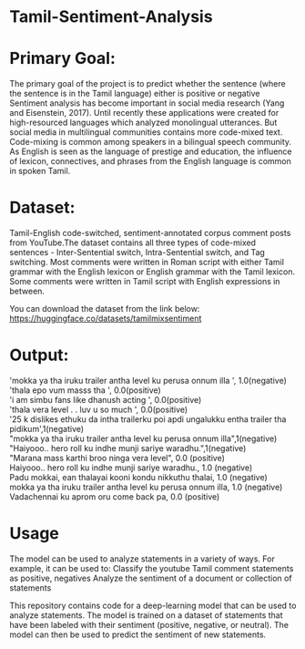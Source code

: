 # Tamil-Sentiment-Analysis

# Primary Goal:  
The primary goal of the project is to predict whether the sentence (where the sentence is in the Tamil language) either is positive or negative Sentiment analysis has become important in social media research (Yang and Eisenstein, 2017). Until recently these applications were created for high-resourced languages which analyzed monolingual utterances. But social media in multilingual communities contains more code-mixed text. Code-mixing is common among speakers in a bilingual speech community. As English is seen as the language of prestige and education, the influence of lexicon, connectives, and phrases from the English language is common in spoken Tamil. 


# Dataset:
Tamil-English code-switched, sentiment-annotated corpus  comment posts from YouTube.The dataset contains all three types of code-mixed sentences - Inter-Sentential switch, Intra-Sentential switch, and Tag switching. Most comments were written in Roman script with either Tamil grammar with the English lexicon or English grammar with the Tamil lexicon. Some comments were written in Tamil script with English expressions in between.

You can download the dataset from the link below:
https://huggingface.co/datasets/tamilmixsentiment

# Output: 
'mokka ya tha iruku trailer antha level ku perusa onnum illa ', 1.0(negative) <br />
'thala epo vum masss tha ', 0.0(positive) <br />
'i am simbu fans like dhanush acting ', 0.0(positive) <br />
'thala vera level . . luv u so much ', 0.0(positive) <br />
'25 k dislikes ethuku da intha trailerku poi apdi ungalukku entha trailer tha pidikum',1(negative) <br />
"mokka ya tha iruku trailer antha level ku perusa onnum illa",1(negative) <br />
"Haiyooo.. hero roll ku indhe munji sariye waradhu.",1(negative) <br />
"Marana mass karthi broo ninga vera level", 0.0 (positive) <br />
Haiyooo.. hero roll ku indhe munji sariye waradhu., 1.0 (negative) <br />
Padu mokkai, ean thalayai kooni kondu nikkuthu thalai, 1.0 (negative) <br />
mokka ya tha iruku trailer antha level ku perusa onnum illa, 1.0 (negative) <br />
Vadachennai ku aprom oru come back pa, 0.0 (positive) <br />

# Usage
The model can be used to analyze statements in a variety of ways. For example, it can be used to:
Classify the youtube Tamil comment statements as positive, negatives
Analyze the sentiment of a document or collection of statements

This repository contains code for a deep-learning model that can be used to analyze statements. The model is trained on a dataset of statements that have been labeled with their sentiment (positive, negative, or neutral). The model can then be used to predict the sentiment of new statements.
